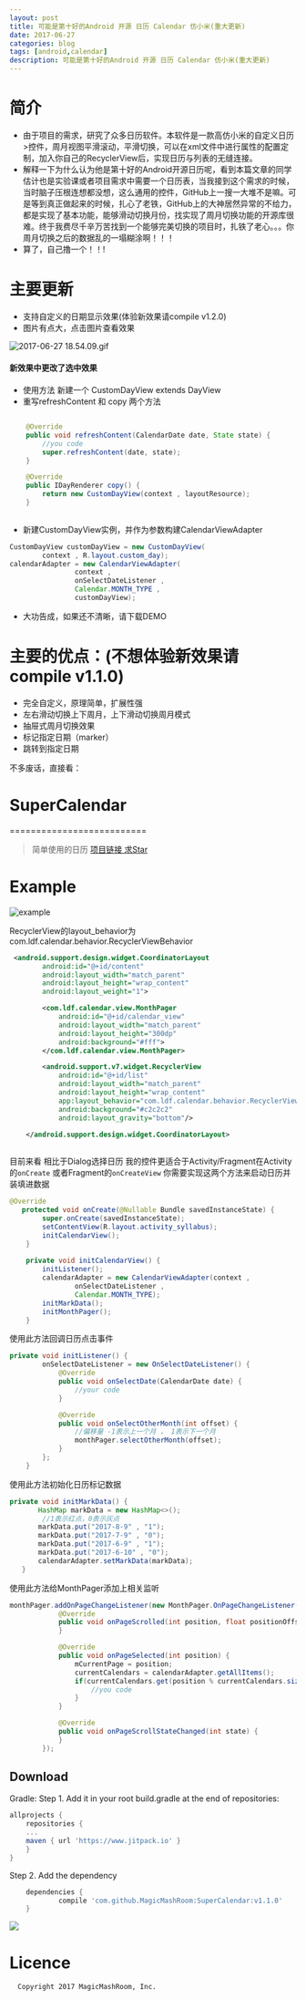 ```yaml
---
layout: post
title: 可能是第十好的Android 开源 日历 Calendar 仿小米(重大更新)
date: 2017-06-27
categories: blog
tags: [android,calendar]
description: 可能是第十好的Android 开源 日历 Calendar 仿小米(重大更新)
---
```


# 简介

* 由于项目的需求，研究了众多日历软件。本软件是一款高仿小米的自定义日历>控件，周月视图平滑滚动，平滑切换，可以在xml文件中进行属性的配置定制，加入你自己的RecyclerView后，实现日历与列表的无缝连接。
* 解释一下为什么认为他是第十好的Android开源日历呢，看到本篇文章的同学估计也是实验课或者项目需求中需要一个日历表，当我接到这个需求的时候，当时脑子压根连想都没想，这么通用的控件，GitHub上一搜一大堆不是嘛。可是等到真正做起来的时候，扎心了老铁，GitHub上的大神居然异常的不给力，都是实现了基本功能，能够滑动切换月份，找实现了周月切换功能的开源库很难。终于我费尽千辛万苦找到一个能够完美切换的项目时，扎铁了老心。。。你周月切换之后的数据乱的一塌糊涂啊！！！
* 算了，自己撸一个！！!



# 主要更新
* 支持自定义的日期显示效果(体验新效果请compile v1.2.0)
* 图片有点大，点击图片查看效果

![2017-06-27 18.54.09.gif](http://upload-images.jianshu.io/upload_images/3874191-753a3d67e80b53f6.gif?imageMogr2/auto-orient/strip)

####      新效果中更改了选中效果
* 使用方法 新建一个 CustomDayView extends DayView
* 重写refreshContent 和 copy 两个方法

```java

	@Override
    public void refreshContent(CalendarDate date, State state) {
        //you code
        super.refreshContent(date, state);
    }

    @Override
    public IDayRenderer copy() {
        return new CustomDayView(context , layoutResource);
    }
    
```
* 新建CustomDayView实例，并作为参数构建CalendarViewAdapter

```java
CustomDayView customDayView = new CustomDayView(
        context , R.layout.custom_day);
calendarAdapter = new CalendarViewAdapter(
                context ,
                onSelectDateListener ,
                Calendar.MONTH_TYPE ,
                customDayView);
```


* 大功告成，如果还不清晰，请下载DEMO



# 主要的优点：(不想体验新效果请compile v1.1.0)
* 完全自定义，原理简单，扩展性强
* 左右滑动切换上下周月，上下滑动切换周月模式
* 抽屉式周月切换效果
* 标记指定日期（marker）
* 跳转到指定日期

不多废话，直接看：

# SuperCalendar
==========================
> 简单使用的日历  [项目链接 求Star](https://github.com/MagicMashRoom/SuperCalendar)
> 
>

# Example 

![example](http://upload-images.jianshu.io/upload_images/3874191-366d7f0d343989c9.gif?imageMogr2/auto-orient/strip)

RecyclerView的layout_behavior为com.ldf.calendar.behavior.RecyclerViewBehavior

```xml
 <android.support.design.widget.CoordinatorLayout
        android:id="@+id/content"
        android:layout_width="match_parent"
        android:layout_height="wrap_content"
        android:layout_weight="1">

        <com.ldf.calendar.view.MonthPager
            android:id="@+id/calendar_view"
            android:layout_width="match_parent"
            android:layout_height="300dp"
            android:background="#fff">
        </com.ldf.calendar.view.MonthPager>

        <android.support.v7.widget.RecyclerView
            android:id="@+id/list"
            android:layout_width="match_parent"
            android:layout_height="wrap_content"
            app:layout_behavior="com.ldf.calendar.behavior.RecyclerViewBehavior"
            android:background="#c2c2c2"
            android:layout_gravity="bottom"/>

    </android.support.design.widget.CoordinatorLayout>
    
```
目前来看 相比于Dialog选择日历 我的控件更适合于Activity/Fragment在Activity的`onCreate`   或者Fragment的`onCreateView`  你需要实现这两个方法来启动日历并装填进数据

```java
@Override
   protected void onCreate(@Nullable Bundle savedInstanceState) {
        super.onCreate(savedInstanceState);
        setContentView(R.layout.activity_syllabus);
        initCalendarView();
    }
    
    private void initCalendarView() {
        initListener();
        calendarAdapter = new CalendarViewAdapter(context ,
                onSelectDateListener ,
                Calendar.MONTH_TYPE);
        initMarkData();
        initMonthPager();
    } 
```

使用此方法回调日历点击事件
```java
private void initListener() {
        onSelectDateListener = new OnSelectDateListener() {
            @Override
            public void onSelectDate(CalendarDate date) {
                //your code
            }

            @Override
            public void onSelectOtherMonth(int offset) {
                //偏移量 -1表示上一个月 ， 1表示下一个月
                monthPager.selectOtherMonth(offset);
            }
        };
    }
```
 
 使用此方法初始化日历标记数据
```java
private void initMarkData() {
       HashMap markData = new HashMap<>();
        //1表示红点，0表示灰点
       markData.put("2017-8-9" , "1");
       markData.put("2017-7-9" , "0");
       markData.put("2017-6-9" , "1");
       markData.put("2017-6-10" , "0");
       calendarAdapter.setMarkData(markData);
   }
```
 使用此方法给MonthPager添加上相关监听
```java
monthPager.addOnPageChangeListener(new MonthPager.OnPageChangeListener() {
            @Override
            public void onPageScrolled(int position, float positionOffset, int positionOffsetPixels) {
            }

            @Override
            public void onPageSelected(int position) {
                mCurrentPage = position;
                currentCalendars = calendarAdapter.getAllItems();
                if(currentCalendars.get(position % currentCalendars.size()) instanceof Calendar){
                    //you code
                }
            }

            @Override
            public void onPageScrollStateChanged(int state) {
            }
        });
```
Download
--------
Gradle:
Step 1. Add it in your root build.gradle at the end of repositories:
```groovy
allprojects {
    repositories {
	...
	maven { url 'https://www.jitpack.io' }
    }
}
```
Step 2. Add the dependency

```groovy
	dependencies {
	        compile 'com.github.MagicMashRoom:SuperCalendar:v1.1.0'
	}

```
[![](https://www.jitpack.io/v/MagicMashRoom/SuperCalendar.svg)](https://www.jitpack.io/#MagicMashRoom/SuperCalendar)

# Licence

      Copyright 2017 MagicMashRoom, Inc.